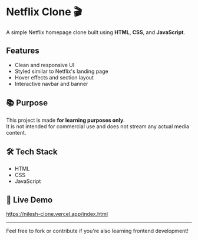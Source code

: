 # Netflix Clone 🎬

A simple Netflix homepage clone built using **HTML**, **CSS**, and **JavaScript**.

## Features

- Clean and responsive UI
- Styled similar to Netflix's landing page
- Hover effects and section layout
- Interactive navbar and banner

## 📚 Purpose

This project is made **for learning purposes only**.  
It is not intended for commercial use and does not stream any actual media content.

## 🛠 Tech Stack

- HTML
- CSS
- JavaScript

## 🔗 Live Demo

https://nilesh-clone.vercel.app/index.html

---

Feel free to fork or contribute if you're also learning frontend development!



